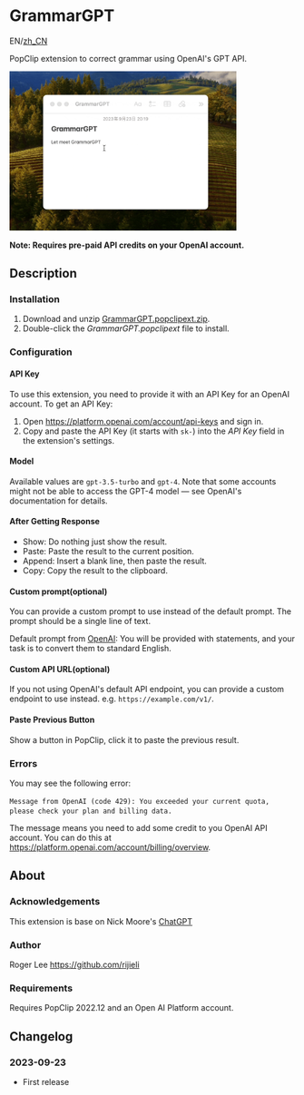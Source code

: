 # GrammarGPT

EN/[zh_CN](https://github.com/rijieli/GrammarGPT.popclipext/README_zhCN.md)

PopClip extension to correct grammar using OpenAI's GPT API.

<img src="https://github.com/rijieli/GrammarGPT.popclipext/blob/9a03cae93802957393437e8dc2146baea3a4ad42/GrammarGPT.gif" width="400" alt="Demo">

**Note: Requires pre-paid API credits on your OpenAI account.**

## Description

### Installation

1. Download and unzip [GrammarGPT.popclipext.zip](https://github.com/rijieli/GrammarGPT.popclipext/releases/latest/download/GrammarGPT.popclipext.zip).
2. Double-click the *GrammarGPT.popclipext* file to install.

### Configuration

#### API Key

To use this extension, you need to provide it with an API Key for an OpenAI account. To get an API Key:

1. Open <https://platform.openai.com/account/api-keys> and sign in.
2. Copy and paste the API Key (it starts with `sk-`) into the _API Key_ field in
   the extension's settings.

#### Model

Available values are `gpt-3.5-turbo` and `gpt-4`. Note that some accounts might not be able to access the GPT-4 model — see OpenAI's documentation for details.

#### After Getting Response

* Show: Do nothing just show the result.
* Paste: Paste the result to the current position.
* Append: Insert a blank line, then paste the result.
* Copy: Copy the result to the clipboard.

#### Custom prompt(optional)

You can provide a custom prompt to use instead of the default prompt. The prompt should be a single line of text.

Default prompt from [OpenAI](https://platform.openai.com/examples/default-grammar): You will be provided with statements, and your task is to convert them to standard English.

#### Custom API URL(optional)

If you not using OpenAI's default API endpoint, you can provide a custom endpoint to use instead. e.g. `https://example.com/v1/`.

#### Paste Previous Button

Show a button in PopClip, click it to paste the previous result.

### Errors

You may see the following error:

`Message from OpenAI (code 429): You exceeded your current quota, please check your plan and billing data.`

The message means you need to add some credit to you OpenAI API account. You can do this at <https://platform.openai.com/account/billing/overview>.

## About

### Acknowledgements

This extension is base on Nick Moore's [ChatGPT](https://github.com/pilotmoon/PopClip-Extensions/tree/master/source/ChatGPT.popclipext)

### Author

Roger Lee <https://github.com/rijieli>

### Requirements

Requires PopClip 2022.12 and an Open AI Platform account.

## Changelog

### 2023-09-23

- First release
